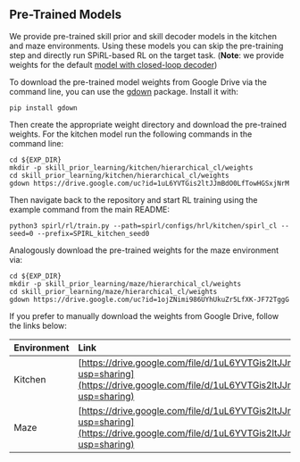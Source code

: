 ## Pre-Trained Models

We provide pre-trained skill prior and skill decoder models in the kitchen and maze environments.
Using these models you can skip the pre-training step and directly run SPiRL-based RL on the target task. 
(**Note**: we provide weights for the default [model with closed-loop decoder](spirl/configs/skill_prior_learning/kitchen/hierarchical_cl/README.md))

To download the pre-trained model weights from Google Drive via the command line, you can use the 
[gdown](https://github.com/wkentaro/gdown) package. Install it with:
```
pip install gdown
```

Then create the appropriate weight directory and download the pre-trained weights. 
For the kitchen model run the following commands in the command line:

```
cd ${EXP_DIR}
mkdir -p skill_prior_learning/kitchen/hierarchical_cl/weights
cd skill_prior_learning/kitchen/hierarchical_cl/weights
gdown https://drive.google.com/uc?id=1uL6YVTGis2ltJJmBdO0LfTowHGSxjNrM
```

Then navigate back to the repository and start RL training using the example command from the main README:
```
python3 spirl/rl/train.py --path=spirl/configs/hrl/kitchen/spirl_cl --seed=0 --prefix=SPIRL_kitchen_seed0
```

Analogously download the pre-trained weights for the maze environment via:
```
cd ${EXP_DIR}
mkdir -p skill_prior_learning/maze/hierarchical_cl/weights
cd skill_prior_learning/maze/hierarchical_cl/weights
gdown https://drive.google.com/uc?id=1ojZNimi986UYhUkuZr5LfXK-JF72TggG
```

If you prefer to manually download the weights from Google Drive, follow the links below:

|Environment        | Link         | Size |
|:------------- |:-------------|:-----|
| Kitchen | [https://drive.google.com/file/d/1uL6YVTGis2ltJJmBdO0LfTowHGSxjNrM/view?usp=sharing](https://drive.google.com/file/d/1uL6YVTGis2ltJJmBdO0LfTowHGSxjNrM/view?usp=sharing) | 4MB |
| Maze |[https://drive.google.com/file/d/1uL6YVTGis2ltJJmBdO0LfTowHGSxjNrM/view?usp=sharing](https://drive.google.com/file/d/1uL6YVTGis2ltJJmBdO0LfTowHGSxjNrM/view?usp=sharing)| 4MB|
